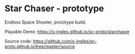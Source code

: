 # Star Chaser - prototype
Endless Space Shooter, prototype build.

Playable Demo: https://s-ingles.github.io/sc-proto/starchaser

Source code: https://github.com/s-ingles/sc-proto.github.io/tree/master/source
